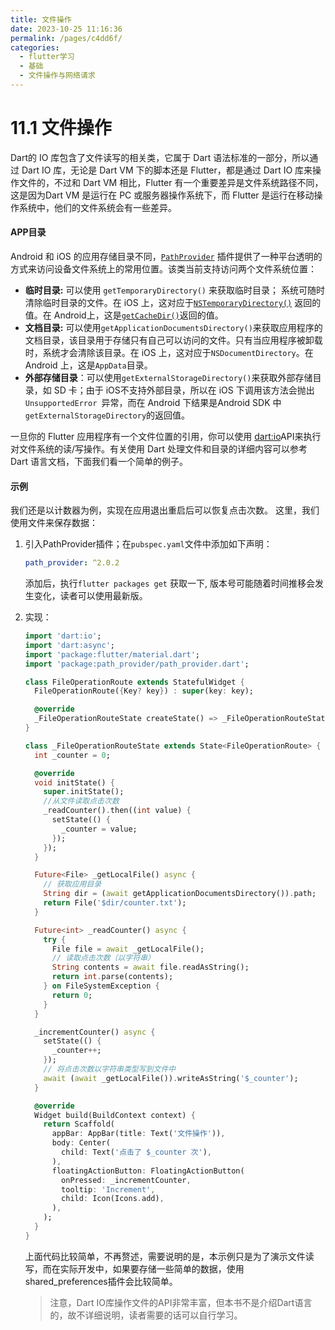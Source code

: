```yaml
---
title: 文件操作
date: 2023-10-25 11:16:36
permalink: /pages/c4dd6f/
categories:
  - flutter学习
  - 基础
  - 文件操作与网络请求
---
```

# 11.1 文件操作

Dart的 IO 库包含了文件读写的相关类，它属于 Dart 语法标准的一部分，所以通过 Dart IO 库，无论是 Dart VM 下的脚本还是 Flutter，都是通过 Dart IO 库来操作文件的，不过和 Dart VM 相比，Flutter 有一个重要差异是文件系统路径不同，这是因为Dart VM 是运行在 PC 或服务器操作系统下，而 Flutter  是运行在移动操作系统中，他们的文件系统会有一些差异。

#### APP目录

Android 和 iOS 的应用存储目录不同，[`PathProvider`](https://pub.dartlang.org/packages/path_provider) 插件提供了一种平台透明的方式来访问设备文件系统上的常用位置。该类当前支持访问两个文件系统位置：

- **临时目录:**  可以使用 `getTemporaryDirectory()` 来获取临时目录； 系统可随时清除临时目录的文件。在 iOS 上，这对应于[`NSTemporaryDirectory()`](https://developer.apple.com/reference/foundation/1409211-nstemporarydirectory) 返回的值。在 Android上，这是[`getCacheDir()`](https://developer.android.com/reference/android/content/Context.html#getCacheDir())返回的值。
- **文档目录:** 可以使用`getApplicationDocumentsDirectory()`来获取应用程序的文档目录，该目录用于存储只有自己可以访问的文件。只有当应用程序被卸载时，系统才会清除该目录。在 iOS 上，这对应于`NSDocumentDirectory`。在 Android 上，这是`AppData`目录。
- **外部存储目录**：可以使用`getExternalStorageDirectory()`来获取外部存储目录，如 SD 卡；由于 iOS不支持外部目录，所以在 iOS 下调用该方法会抛出`UnsupportedError `异常，而在 Android 下结果是Android SDK 中`getExternalStorageDirectory`的返回值。

一旦你的 Flutter 应用程序有一个文件位置的引用，你可以使用 [dart:io](https://api.dartlang.org/stable/dart-io/dart-io-library.html)API来执行对文件系统的读/写操作。有关使用 Dart 处理文件和目录的详细内容可以参考 Dart 语言文档，下面我们看一个简单的例子。

#### 示例

我们还是以计数器为例，实现在应用退出重启后可以恢复点击次数。 这里，我们使用文件来保存数据：

1. 引入PathProvider插件；在`pubspec.yaml`文件中添加如下声明：

   ```yaml
   path_provider: ^2.0.2
   ```

   添加后，执行`flutter packages get` 获取一下, 版本号可能随着时间推移会发生变化，读者可以使用最新版。

2. 实现：

   ```dart
   import 'dart:io';
   import 'dart:async';
   import 'package:flutter/material.dart';
   import 'package:path_provider/path_provider.dart';
   
   class FileOperationRoute extends StatefulWidget {
     FileOperationRoute({Key? key}) : super(key: key);
   
     @override
     _FileOperationRouteState createState() => _FileOperationRouteState();
   }
   
   class _FileOperationRouteState extends State<FileOperationRoute> {
     int _counter = 0;
   
     @override
     void initState() {
       super.initState();
       //从文件读取点击次数
       _readCounter().then((int value) {
         setState(() {
           _counter = value;
         });
       });
     }
   
     Future<File> _getLocalFile() async {
       // 获取应用目录
       String dir = (await getApplicationDocumentsDirectory()).path;
       return File('$dir/counter.txt');
     }
   
     Future<int> _readCounter() async {
       try {
         File file = await _getLocalFile();
         // 读取点击次数（以字符串）
         String contents = await file.readAsString();
         return int.parse(contents);
       } on FileSystemException {
         return 0;
       }
     }
   
     _incrementCounter() async {
       setState(() {
         _counter++;
       });
       // 将点击次数以字符串类型写到文件中
       await (await _getLocalFile()).writeAsString('$_counter');
     }
   
     @override
     Widget build(BuildContext context) {
       return Scaffold(
         appBar: AppBar(title: Text('文件操作')),
         body: Center(
           child: Text('点击了 $_counter 次'),
         ),
         floatingActionButton: FloatingActionButton(
           onPressed: _incrementCounter,
           tooltip: 'Increment',
           child: Icon(Icons.add),
         ),
       );
     }
   }
   ```

   上面代码比较简单，不再赘述，需要说明的是，本示例只是为了演示文件读写，而在实际开发中，如果要存储一些简单的数据，使用shared_preferences插件会比较简单。

   > 注意，Dart IO库操作文件的API非常丰富，但本书不是介绍Dart语言的，故不详细说明，读者需要的话可以自行学习。

   

   

   

   